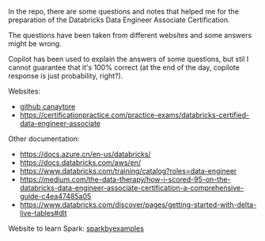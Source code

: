 In the repo, there are some questions and notes that helped me for the preparation of the Databricks Data Engineer Associate Certification.

The questions have been taken from different websites and some answers might be wrong. 

Copilot has been used to explain the answers of some questions, but stil I cannot guarantee that it's 100% correct (at the end of the day, copilote response is just probability, right?).

Websites: 
- [github canaytore](https://github.com/canaytore/spark-learnings/blob/main/Databricks_Certified_Associate_Developer_for_Apache_Spark_Practice_Exam.md)
- https://certificationpractice.com/practice-exams/databricks-certified-data-engineer-associate


Other documentation:
- https://docs.azure.cn/en-us/databricks/
- https://docs.databricks.com/aws/en/
- https://www.databricks.com/training/catalog?roles=data-engineer
- https://medium.com/the-data-therapy/how-i-scored-95-on-the-databricks-data-engineer-associate-certification-a-comprehensive-guide-c4ea47485a05
- https://www.databricks.com/discover/pages/getting-started-with-delta-live-tables#dlt

Website to learn Spark: [sparkbyexamples](https://sparkbyexamples.com/)
